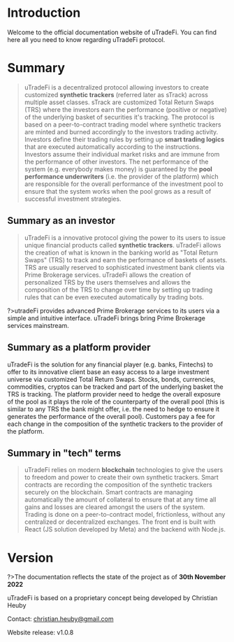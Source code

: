 # Introduction

Welcome to the official documentation website of uTradeFi. You can find here all you need to know regarding uTradeFi protocol.

# Summary

>uTradeFi is a decentralized protocol allowing investors to create customized **synthetic trackers** (referred later as  sTrack) across multiple asset classes. sTrack are customized Total Return Swaps (TRS) where the investors earn the performance (positive or negative) of the underlying basket of securities it's tracking. The protocol is based on a peer-to-contract trading model where synthetic trackers are minted and burned accordingly to the investors trading activity. Investors define their trading rules by setting up **smart trading logics** that are executed automatically according to the instructions. Investors assume their individual market risks and are immune from the performance of other investors. The net performance of the system (e.g. everybody makes money) is guaranteed by the **pool performance underwriters** (i.e. the provider of the platform) which are responsible for the overall performance of the investment pool to ensure that the system works when the pool grows as a result of successful investment strategies.

## Summary as an investor
>uTradeFi is a innovative protocol giving the power to its users to issue unique financial products called **synthetic trackers**. uTradeFi allows the creation of what is known in the banking world as "Total Return Swaps" (TRS) to track and earn the performance of baskets of assets. TRS are usually reserved to sophisticated investment bank clients via Prime Brokerage services. uTradeFi allows the creation of personalized TRS by the users themselves and allows the composition of the TRS to change over time by setting up trading rules that can be even executed automatically by trading bots.

?>utradeFi provides advanced Prime Brokerage services to its users via a simple and intuitive interface. uTradeFi brings bring Prime Brokerage services mainstream.

## Summary as a platform provider

uTradeFi is the solution for any financial player (e.g. banks, Fintechs) to offer to its innovative client base an easy access to a large investment universe via customized Total Return Swaps. Stocks, bonds, currencies, commodities, cryptos can be tracked and part of the underlying basket the TRS is tracking. The platform provider need to hedge the overall exposure of the pool as it plays the role of the counterparty of the overall pool (this is similar to any TRS the bank might offer, i.e. the need to hedge to ensure it generates the performance of the overall pool). Customers pay a fee for each change in the composition of the synthetic trackers to the provider of the platform.

## Summary in "tech" terms

>uTradeFi relies on modern **blockchain** technologies to give the users to freedom and power to create their own synthetic trackers. Smart contracts are recording the composition of the synthetic trackers securely on the blockchain. Smart contracts are managing automatically the amount of collateral to ensure that at any time all gains and losses are cleared amongst the users of the system.  Trading is done on a peer-to-contract model, frictionless, without any centralized or decentralized exchanges. The front end is built with React (JS solution developed by Meta) and the backend with Node.js.



# Version

?>The documentation reflects the state of the project as of **30th November 2022**

uTradeFi is based on a proprietary concept being developed by Christian Heuby

Contact: christian.heuby@gmail.com

Website release: v1.0.8
